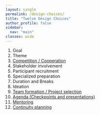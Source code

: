 ```yaml
---
layout: single
permalink: /design-choices/
title: "Twelve Design Choices"
author_profile: false
sidebar:
  nav: "main"
classes: wide
---
```


<ol>
  <li>Goal</li>
  <li>Theme</li>
  <li><a href="{{ relative_url }}/hackathon-planning-kit/competition-cooperation">Competition / Cooperation</a></li>
  <li>Stakeholder involvement</li>
  <li>Participant recruitment</li>
  <li>Specialized preparation</li>
  <li>Duration and Breaks</li>
  <li>Ideation</li>
  <li><a href="{{ relative_url }}/hackathon-planning-kit/team-formation-project-selection">Team formation / Project selection</li>
  <li>Agenda (Checkpoints and presentations)</li>
  <li>Mentoring</li>
  <li>Continuity planning</li>
</ol>
